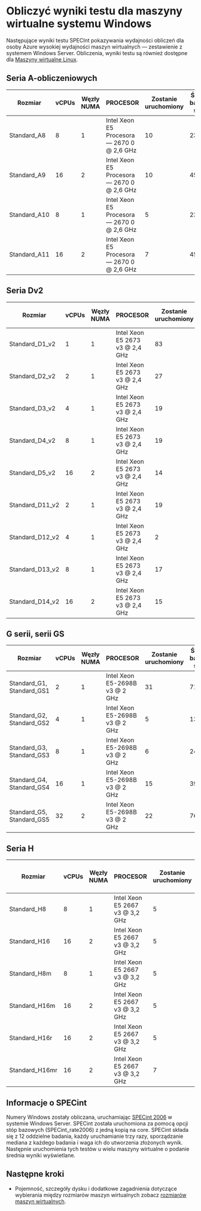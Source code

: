 <properties
 pageTitle="Obliczyć wyniki testu dla systemu Windows maszyny wirtualne | Microsoft Azure"
 description="Porównaj wyniki testów wydajności obliczeń SPECint dla maszyny wirtualne Azure z systemem Windows Server"
 services="virtual-machines-windows"
 documentationCenter=""
 authors="cynthn"
 manager="timlt"
 editor=""
 tags="azure-resource-manager,azure-service-management"/>
<tags
ms.service="virtual-machines-windows"
 ms.devlang="na"
 ms.topic="article"
 ms.tgt_pltfrm="vm-windows"
 ms.workload="infrastructure-services"
 ms.date="09/22/2016"
 ms.author="cynthn"/>

# <a name="compute-benchmark-scores-for-windows-vms"></a>Obliczyć wyniki testu dla maszyny wirtualne systemu Windows

Następujące wyniki testu SPECInt pokazywania wydajności obliczeń dla osoby Azure wysokiej wydajności maszyn wirtualnych — zestawienie z systemem Windows Server. Obliczenia, wyniki testu są również dostępne dla [Maszyny wirtualne Linux](virtual-machines-linux-compute-benchmark-scores.md).



## <a name="a-series---compute-intensive"></a>Seria A-obliczeniowych


Rozmiar | vCPUs | Węzły NUMA | PROCESOR | Zostanie uruchomiony | Średnia bazowej stopy | OdchStd
------- | ------ | ---- | -------| ---- | ---- | -----
Standard_A8 | 8 | 1 | Intel Xeon E5 Procesora — 2670 0 @ 2,6 GHz | 10 | 236.1 | 1.1
Standard_A9 | 16 | 2 | Intel Xeon E5 Procesora — 2670 0 @ 2,6 GHz | 10 | 450.3 | 7.0
Standard_A10 | 8 | 1 | Intel Xeon E5 Procesora — 2670 0 @ 2,6 GHz | 5 | 235.6 | 0,9
Standard_A11 | 16 | 2 | Intel Xeon E5 Procesora — 2670 0 @ 2,6 GHz |7 | 454.7 | 4.8

## <a name="dv2-series"></a>Seria Dv2


Rozmiar | vCPUs | Węzły NUMA | PROCESOR | Zostanie uruchomiony | Średnia bazowej stopy | OdchStd
------- | ------ | ---- | -------| ---- | ---- | -----
Standard_D1_v2 | 1 | 1 | Intel Xeon E5 2673 v3 @ 2,4 GHz | 83 | 36.6 | 2.6
Standard_D2_v2 | 2 | 1 | Intel Xeon E5 2673 v3 @ 2,4 GHz | 27 | 70.0 | 3,7
Standard_D3_v2 | 4 | 1 | Intel Xeon E5 2673 v3 @ 2,4 GHz | 19 | 130.5 | 4.4
Standard_D4_v2 | 8 | 1 | Intel Xeon E5 2673 v3 @ 2,4 GHz | 19 | 238.1 | 5,2
Standard_D5_v2 | 16 | 2 | Intel Xeon E5 2673 v3 @ 2,4 GHz | 14 | 460.9 | 15,4
Standard_D11_v2 | 2 | 1 | Intel Xeon E5 2673 v3 @ 2,4 GHz | 19 | 70,1 | 3,7
Standard_D12_v2 | 4 | 1 | Intel Xeon E5 2673 v3 @ 2,4 GHz | 2 | 132.0 | 1.4
Standard_D13_v2 | 8 | 1 | Intel Xeon E5 2673 v3 @ 2,4 GHz | 17 | 235.8 | 3.8
Standard_D14_v2 | 16 | 2 | Intel Xeon E5 2673 v3 @ 2,4 GHz | 15 | 460.8 | 6.5


## <a name="g-series-gs-series"></a>G serii, serii GS


Rozmiar | vCPUs | Węzły NUMA | PROCESOR | Zostanie uruchomiony | Średnia bazowej stopy | OdchStd
------- | ------ | ---- | -------| ---- | ---- | -----
Standard_G1, Standard_GS1  | 2 | 1 | Intel Xeon E5-2698B v3 @ 2 GHz | 31 | 71.8 | 6.5
Standard_G2, Standard_GS2 | 4 | 1 | Intel Xeon E5-2698B v3 @ 2 GHz | 5 | 133.4 | 13.0
Standard_G3, Standard_GS3 | 8 | 1 | Intel Xeon E5-2698B v3 @ 2 GHz | 6 | 242.3 | 6.0
Standard_G4, Standard_GS4 | 16 | 1 | Intel Xeon E5-2698B v3 @ 2 GHz | 15 | 398.9 | 6.0
Standard_G5, Standard_GS5 | 32 | 2 | Intel Xeon E5-2698B v3 @ 2 GHz | 22 | 762.8 | 3,7

## <a name="h-series"></a>Seria H

Rozmiar | vCPUs | Węzły NUMA | PROCESOR | Zostanie uruchomiony | Liczba iteracji na sekundę | OdchStd
------- | ------ | ---- | -------| ---- | ---- | -----
Standard_H8 | 8 | 1 | Intel Xeon E5 2667 v3 @ 3,2 GHz | 5 | 297.4 | 0,9
Standard_H16 | 16 | 2 | Intel Xeon E5 2667 v3 @ 3,2 GHz | 5 | 575.8 | 6.8
Standard_H8m | 8 | 1 | Intel Xeon E5 2667 v3 @ 3,2 GHz | 5 | 297.0 | 1.2
Standard_H16m | 16 | 2 | Intel Xeon E5 2667 v3 @ 3,2 GHz | 5 | 572.2 | 3.9
Standard_H16r | 16 | 2 | Intel Xeon E5 2667 v3 @ 3,2 GHz | 5 | 573.2 | 2.9
Standard_H16mr | 16 | 2 | Intel Xeon E5 2667 v3 @ 3,2 GHz | 7 | 569.6 | 2,8

## <a name="about-specint"></a>Informacje o SPECint

Numery Windows zostały obliczana, uruchamiając [SPECint 2006](https://www.spec.org/cpu2006/results/rint2006.html) w systemie Windows Server. SPECint została uruchomiona za pomocą opcji stóp bazowych (SPECint_rate2006) z jedną kopią na core. SPECint składa się z 12 oddzielne badania, każdy uruchamianie trzy razy, sporządzanie mediana z każdego badania i waga ich do utworzenia złożonych wynik. Następnie uruchomienia tych testów u wielu maszyny wirtualne o podanie średnia wyniki wyświetlane.


## <a name="next-steps"></a>Następne kroki

* Pojemność, szczegóły dysku i dodatkowe zagadnienia dotyczące wybierania między rozmiarów maszyn wirtualnych zobacz [rozmiarów maszyn wirtualnych](virtual-machines-windows-sizes.md).
